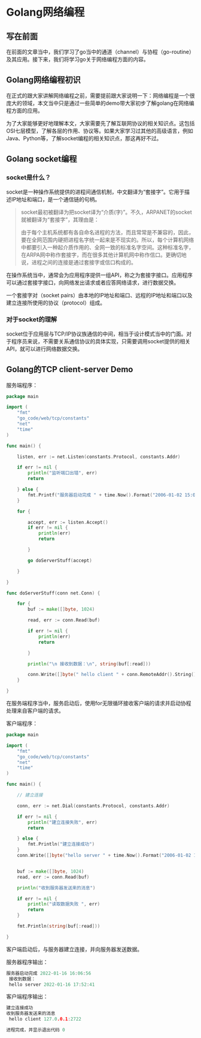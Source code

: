 # Golang网络编程

## 写在前面

在前面的文章当中，我们学习了go当中的通道（channel）与协程（go-routine）及其应用。接下来，我们将学习go关于网络编程方面的内容。

## Golang网络编程初识

在正式的跟大家讲解网络编程之前，需要提前跟大家说明一下：网络编程是一个很庞大的领域，本文当中只是通过一些简单的demo带大家初步了解golang在网络编程方面的应用。

为了大家能够更好地理解本文，大家需要先了解互联网协议的相关知识点。这包括OSI七层模型，了解各层的作用、协议等。如果大家学习过其他的高级语言，例如Java、Python等，了解socket编程的相关知识点，那这再好不过。

## Golang socket编程

### socket是什么？

socket是一种操作系统提供的进程间通信机制，中文翻译为“套接字”。它用于描述IP地址和端口，是一个通信链的句柄。



> socket最初被翻译为把socket译为“介质(字)”。不久，ARPANET的socket就被翻译为“套接字”，其理由是：
>
> 由于每个主机系统都有各自命名进程的方法，而且常常是不兼容的，因此，要在全网范围内硬把进程名字统一起来是不现实的。所以，每个计算机网络中都要引入一种起介质作用的、全网一致的标准名字空间。这种标准名字，在ARPA网中称作套接字，而在很多其他计算机网中称作信口。更确切地说，进程之间的连接是通过套接字或信口构成的。

在操作系统当中，通常会为应用程序提供一组API，称之为套接字接口。应用程序可以通过套接字接口，向网络发出请求或者应答网络请求，进行数据交换。

一个套接字对（socket pairs）由本地的IP地址和端口、远程的IP地址和端口以及建立连接所使用的协议（protocol）组成。

### 对于socket的理解

socket位于应用层与TCP/IP协议族通信的中间，相当于设计模式当中的门面。对于程序员来说，不需要关系通信协议的具体实现，只需要调用socket提供的相关API，就可以进行网络数据交换。

## Golang的TCP client-server Demo

服务端程序：

```go
package main

import (
	"fmt"
	"go_code/web/tcp/constants"
	"net"
	"time"
)

func main() {

	listen, err := net.Listen(constants.Protocol, constants.Addr)

	if err != nil {
		println("监听端口出错", err)
		return

	} else {
		fmt.Printf("服务器启动完成 " + time.Now().Format("2006-01-02 15:04:05"))
	}

	for {

		accept, err := listen.Accept()
		if err != nil {
			println(err)
			return

		}

		go doServerStuff(accept)

	}

}

func doServerStuff(conn net.Conn) {

	for {
		buf := make([]byte, 1024)

		read, err := conn.Read(buf)

		if err != nil {
			println(err)
			return

		}

		println("\n 接收到数据：\n", string(buf[:read]))

		conn.Write([]byte(" hello client " + conn.RemoteAddr().String()))
	}

}
```

在服务端程序当中，服务启动后，使用for无限循环接收客户端的请求并启动协程处理来自客户端的请求。



客户端程序：

```go
package main

import (
	"fmt"
	"go_code/web/tcp/constants"
	"net"
	"time"
)

func main() {

	// 建立连接

	conn, err := net.Dial(constants.Protocol, constants.Addr)

	if err != nil {
		println("建立连接失败", err)
		return

	} else {
		fmt.Println("建立连接成功")
	}
	conn.Write([]byte("hello server " + time.Now().Format("2006-01-02 15:04:05")))


	buf := make([]byte, 1024)
	read, err := conn.Read(buf)

	println("收到服务器发送来的消息")

	if err != nil {
		println("读取数据失败 ", err)
		return
	}

	fmt.Println(string(buf[:read]))

}
```

客户端启动后，与服务器建立连接，并向服务器发送数据。

服务器程序输出：

```go
服务器启动完成 2022-01-16 16:06:56
 接收到数据：
 hello server 2022-01-16 17:52:41
```



客户端程序输出：

```go
建立连接成功
收到服务器发送来的消息
 hello client 127.0.0.1:2722

进程完成，并显示退出代码 0
```









